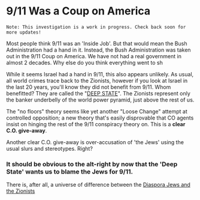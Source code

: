 # 9/11 Was a Coup on America

```
Note: This investigation is a work in progress. Check back soon for more updates!
```

Most people think 9/11 was an 'Inside Job'. But that would mean the Bush Administration had a hand in it.
Instead, the Bush Administration was taken out in the 9/11 Coup on America.
We have not had a real government in almost 2 decades.
Why else do you think everything went to sh

While it seems Israel had a hand in 9/11, this also appears unlikely.
As usual, all world crimes trace back to the Zionists, however if you look at Israel in the last 20 years, you'll know
they did not benefit from 9/11.
Whom benefitted? They are called the "[DEEP STATE](/mars)".
The Zionists represent only the banker underbelly of the world power pyramid, just above the rest of us.

The "no floors" theory seems like yet another "Loose Change" attempt at controlled opposition;
a new theory that's easily disprovable that CO agents insist on hinging the rest of the 9/11 conspiracy theory on.
This is a __clear C.O. give-away__.

Another clear C.O. give-away is over-accusation of 'the Jews' using the usual slurs and stereotypes. Right?

### It should be obvious to the alt-right by now that the 'Deep State' wants us to blame the Jews for 9/11.

There is, after all, a universe of difference between the
[Diaspora Jews and the Zionists](https://en.wikipedia.org/wiki/Negation_of_the_Diaspora)
